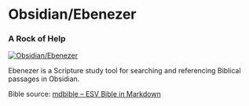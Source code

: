 # Obsidian/Ebenezer
### A Rock of Help
[![Obsidian/Ebenezer](https://img.youtube.com/vi/lmoO-St5wgY/0.jpg)](https://www.youtube.com/watch?v=lmoO-St5wgY "Obsidian/Ebenezer")

Ebenezer is a Scripture study tool for searching and referencing Biblical passages in Obsidian. 

Bible source: [mdbible – ESV Bible in Markdown](https://github.com/lguenth/mdbible)